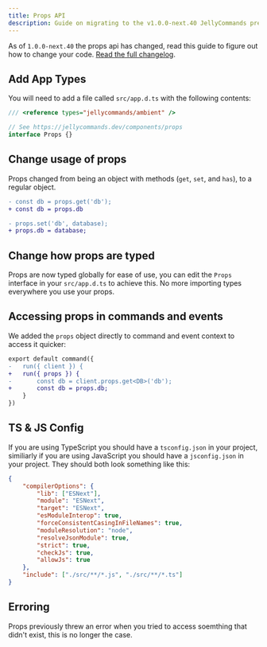 ```yaml
---
title: Props API
description: Guide on migrating to the v1.0.0-next.40 JellyCommands pre-release.
---
```


As of `1.0.0-next.40` the props api has changed, read this guide to figure out how to change your code. [Read the full changelog](https://github.com/ghostdevv/jellycommands/blob/main/packages/jellycommands/CHANGELOG.md#100-next40).

## Add App Types

You will need to add a file called `src/app.d.ts` with the following contents:

```ts
/// <reference types="jellycommands/ambient" />

// See https://jellycommands.dev/components/props
interface Props {}
```

## Change usage of props

Props changed from being an object with methods (`get`, `set`, and `has`), to a regular object.

```diff
- const db = props.get('db');
+ const db = props.db
```

```diff
- props.set('db', database);
+ props.db = database;
```

## Change how props are typed

Props are now typed globally for ease of use, you can edit the `Props` interface in your `src/app.d.ts` to achieve this. No more importing types everywhere you use your props.

## Accessing props in commands and events

We added the `props` object directly to command and event context to access it quicker:

```diff
export default command({
-   run({ client }) {
+   run({ props }) {
-       const db = client.props.get<DB>('db');
+       const db = props.db;
    }
})
```

## TS & JS Config

If you are using TypeScript you should have a `tsconfig.json` in your project, similiarly if you are using JavaScript you should have a `jsconfig.json` in your project. They should both look something like this:

```json
{
	"compilerOptions": {
		"lib": ["ESNext"],
		"module": "ESNext",
		"target": "ESNext",
		"esModuleInterop": true,
		"forceConsistentCasingInFileNames": true,
		"moduleResolution": "node",
		"resolveJsonModule": true,
		"strict": true,
		"checkJs": true,
		"allowJs": true
	},
	"include": ["./src/**/*.js", "./src/**/*.ts"]
}
```

## Erroring

Props previously threw an error when you tried to access soemthing that didn't exist, this is no longer the case.
